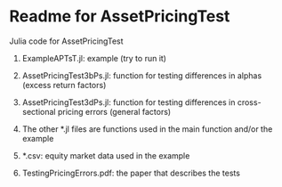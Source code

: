 Readme for AssetPricingTest
===========================

Julia code for AssetPricingTest

1. ExampleAPTsT.jl: example (try to run it)

2. AssetPricingTest3bPs.jl: function for testing differences in alphas (excess return factors)

3. AssetPricingTest3dPs.jl: function for testing differences in cross-sectional pricing errors (general factors)

4. The other *.jl files are functions used in the main function and/or the example

5. *.csv: equity market data used in the example

6. TestingPricingErrors.pdf: the paper that describes the tests
